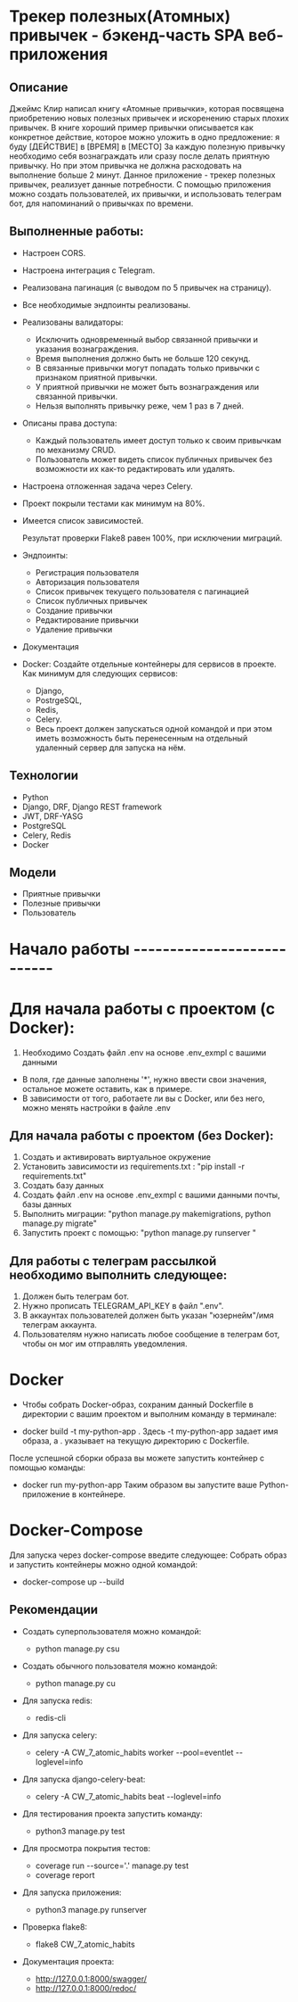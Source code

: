 # Трекер полезных(Атомных) привычек - бэкенд-часть SPA веб-приложения
## Описание
Джеймс Клир написал книгу «Атомные привычки», которая посвящена приобретению новых полезных привычек и искоренению старых плохих привычек.
В книге хороший пример привычки описывается как конкретное действие, которое можно уложить в одно предложение:
я буду [ДЕЙСТВИЕ] в [ВРЕМЯ] в [МЕСТО]
За каждую полезную привычку необходимо себя вознаграждать или сразу после делать приятную привычку.
Но при этом привычка не должна расходовать на выполнение больше 2 минут.
Данное приложение - трекер полезных привычек, реализует данные потребности.
С помощью приложения можно создать пользователей, их привычки, и использовать телеграм бот, для напоминаний о привычках по времени.



## Выполненные работы:
- Настроен CORS.
- Настроена интеграция с Telegram.
- Реализована пагинация (с выводом по 5 привычек на страницу).
- Все необходимые эндпоинты реализованы.
- Реализованы валидаторы:
  - Исключить одновременный выбор связанной привычки и указания вознаграждения.
  - Время выполнения должно быть не больше 120 секунд.
  - В связанные привычки могут попадать только привычки с признаком приятной привычки.
  - У приятной привычки не может быть вознаграждения или связанной привычки.
  - Нельзя выполнять привычку реже, чем 1 раз в 7 дней.
- Описаны права доступа:
  - Каждый пользователь имеет доступ только к своим привычкам по механизму CRUD.
  - Пользователь может видеть список публичных привычек без возможности их как-то редактировать или удалять.
- Настроена отложенная задача через Celery.

- Проект покрыли тестами как минимум на 80%.
- Имеется список зависимостей.

  Результат проверки Flake8 равен 100%, при исключении миграций.
- Эндпоинты:
  - Регистрация пользователя
  - Авторизация пользователя
  - Список привычек текущего пользователя с пагинацией
  - Список публичных привычек
  - Создание привычки
  - Редактирование привычки
  - Удаление привычки
- Документация

- Docker:
  Cоздайте отдельные контейнеры для сервисов в проекте. Как минимум для следующих сервисов:
    - Django,
    - PostrgeSQL,
    - Redis,
    - Celery.
  - Весь проект должен запускаться одной командой и при этом иметь возможность быть перенесенным на отдельный удаленный сервер для запуска на нём.

## Технологии
- Python
- Django, DRF, Django REST framework
- JWT, DRF-YASG
- PostgreSQL
- Celery, Redis
- Docker

## Модели
- Приятные привычки
- Полезные привычки
- Пользователь


# Начало работы ---------------------------

# Для начала работы с проектом (с Docker): 
1. Необходимо Создать файл .env на основе .env_exmpl с вашими данными 
* В поля, где данные заполнены '*', нужно ввести свои значения, остальное можете оставить, как в примере.
* В зависимости от того, работаете ли вы с Docker, или без него, можно менять настройки в файле .env

## Для начала работы с проектом (без Docker):
1. Создать и активировать виртуальное окружение 
2. Установить зависимости из requirements.txt : "pip install -r requirements.txt"
3. Создать базу данных
4. Создать файл .env на основе .env_exmpl с вашими данными почты, базы данных
5. Выполнить миграции: "python manage.py makemigrations, python manage.py migrate"
6. Запустить проект с помощью: "python manage.py runserver "

## Для работы с телеграм рассылкой необходимо выполнить следующее:
1. Должен быть телеграм бот.
2. Нужно прописать TELEGRAM_API_KEY в файл ".env".
3. В аккаунтах пользователей должен быть указан "юзернейм"/имя телеграм аккаунта.
4. Пользователям нужно написать любое сообщение в телеграм бот, чтобы он мог им отправлять уведомления.

# Docker
* Чтобы собрать Docker-образ, сохраним данный Dockerfile в директории с вашим проектом и выполним команду в терминале:
- docker build -t my-python-app .
Здесь -t my-python-app задает имя образа, а . указывает на текущую директорию с Dockerfile.

После успешной сборки образа вы можете запустить контейнер с помощью команды:
- docker run my-python-app
Таким образом вы запустите ваше Python-приложение в контейнере.

# Docker-Compose
Для запуска через docker-compose введите следующее:
Собрать образ и запустить контейнеры можно одной командой:
- docker-compose up --build


## Рекомендации

- Создать суперпользователя можно командой: 
  - python manage.py csu

- Создать обычного пользователя можно командой: 
  - python manage.py cu

- Для запуска redis:
  - redis-cli

- Для запуска celery:
  - celery -A CW_7_atomic_habits worker --pool=eventlet --loglevel=info

- Для запуска django-celery-beat:
  - celery -A CW_7_atomic_habits beat --loglevel=info

- Для тестирования проекта запустить команду:
  - python3 manage.py test

- Для просмотра покрытия тестов:
  - coverage run --source='.' manage.py test
  - coverage report

- Для запуска приложения:
  - python3 manage.py runserver

- Проверка flake8:
  - flake8 CW_7_atomic_habits 

- Документация проекта: 
  - http://127.0.0.1:8000/swagger/
  - http://127.0.0.1:8000/redoc/